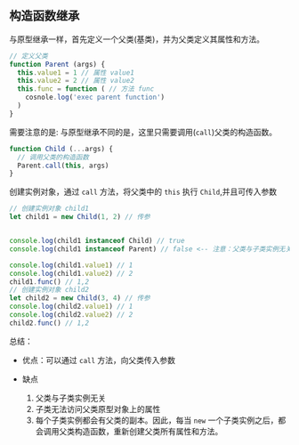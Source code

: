 ## 构造函数继承

与原型继承一样，首先定义一个父类(基类)，并为父类定义其属性和方法。

```javascript
// 定义父类
function Parent (args) {
  this.value1 = 1 // 属性 value1
  this.value2 = 2 // 属性 value2
  this.func = function ( // 方法 func
    cosnole.log('exec parent function')
  )
}

```

需要注意的是: 与原型继承不同的是，这里只需要调用(`call`)父类的构造函数。


```javascript
function Child (...args) {
  // 调用父类的构造函数
  Parent.call(this, args)
}

```

创建实例对象，通过 `call` 方法，将父类中的 `this` 执行 `Child`,并且可传入参数

```javascript
// 创建实例对象 child1
let child1 = new Child(1, 2) // 传参


console.log(child1 instanceof Child) // true
console.log(child1 instanceof Parent) // false <-- 注意：父类与子类实例无关

console.log(child1.value1) // 1
console.log(child1.value2) // 2
child1.func() // 1,2
// 创建实例对象 child2
let child2 = new Child(3, 4) // 传参
console.log(child2.value1) // 1
console.log(child2.value2) // 2
child2.func() // 1,2

```


总结：

- 优点：可以通过 `call` 方法，向父类传入参数

- 缺点
  1. 父类与子类实例无关
  2. 子类无法访问父类原型对象上的属性
  3. 每个子类实例都会有父类的副本。因此，每当 `new` 一个子类实例之后，都会调用父类构造函数，重新创建父类所有属性和方法。